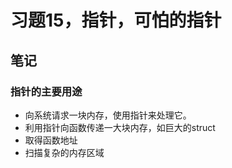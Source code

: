 # 习题15，指针，可怕的指针  

## 笔记  

### 指针的主要用途  

- 向系统请求一块内存，使用指针来处理它。  
- 利用指针向函数传递一大块内存，如巨大的struct  
- 取得函数地址  
- 扫描复杂的内存区域